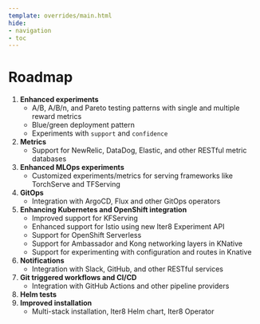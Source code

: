 ```yaml
---
template: overrides/main.html
hide:
- navigation
- toc
---
```


# Roadmap

1. **Enhanced experiments**
    * A/B, A/B/n, and Pareto testing patterns with single and multiple reward metrics
    * Blue/green deployment pattern
    * Experiments with `support` and `confidence`
2. **Metrics**
    * Support for NewRelic, DataDog, Elastic, and other RESTful metric databases
3. **Enhanced MLOps experiments**
    * Customized experiments/metrics for serving frameworks like TorchServe and TFServing
4. **GitOps**
    * Integration with ArgoCD, Flux and other GitOps operators
5. **Enhancing Kubernetes and OpenShift integration**
    * Improved support for KFServing
    * Enhanced support for Istio using new Iter8 Experiment API
    * Support for OpenShift Serverless
    * Support for Ambassador and Kong networking layers in KNative
    * Support for experimenting with configuration and routes in Knative
6. **Notifications**
    * Integration with Slack, GitHub, and other RESTful services
7. **Git triggered workflows and CI/CD**
    * Integration with GitHub Actions and other pipeline providers
8. **Helm tests**
9. **Improved installation**
    * Multi-stack installation, Iter8 Helm chart, Iter8 Operator
